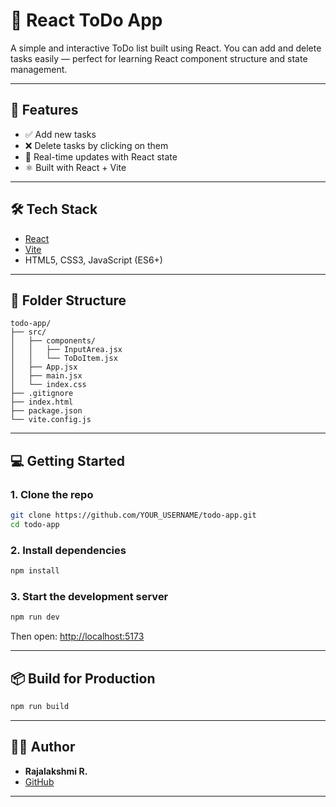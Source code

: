 
# 📝 React ToDo App

A simple and interactive ToDo list built using React. You can add and delete tasks easily — perfect for learning React component structure and state management.

---

## 🚀 Features

- ✅ Add new tasks
- ❌ Delete tasks by clicking on them
- 🔄 Real-time updates with React state
- ⚛️ Built with React + Vite


---

## 🛠️ Tech Stack

- [React](https://reactjs.org/)
- [Vite](https://vitejs.dev/)
- HTML5, CSS3, JavaScript (ES6+)

---

## 📂 Folder Structure

```
todo-app/
├── src/
│   ├── components/
│   │   ├── InputArea.jsx
│   │   └── ToDoItem.jsx
│   ├── App.jsx
│   ├── main.jsx
│   └── index.css
├── .gitignore
├── index.html
├── package.json
└── vite.config.js
```

---

## 💻 Getting Started

### 1. Clone the repo
```bash
git clone https://github.com/YOUR_USERNAME/todo-app.git
cd todo-app
```

### 2. Install dependencies
```bash
npm install
```

### 3. Start the development server
```bash
npm run dev
```

Then open: [http://localhost:5173](http://localhost:5173)

---

## 📦 Build for Production

```bash
npm run build
```

---

## 👩‍💻 Author

- **Rajalakshmi R.**
- [GitHub](https://github.com/Rajalakshmi2110)

---


